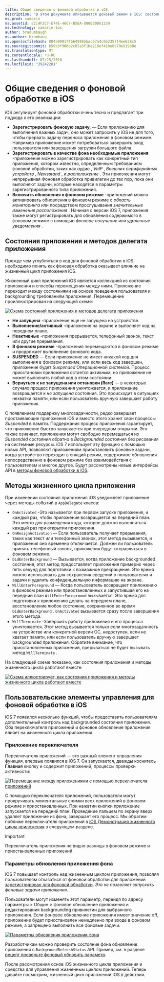```yaml
---
title: Общие сведения о фоновой обработке в iOS
description: 'В этом документе описывается фоновый режим в iOS: состояния приложения, методы жизненного цикла приложений и обновлений приложения в фоновом режиме.'
ms.prod: xamarin
ms.assetid: E214F2C7-E74E-46C7-B5BA-080B30D61250
ms.technology: xamarin-ios
author: bradumbaugh
ms.author: brumbaug
ms.openlocfilehash: 804a99817f664989bbac67a4c662357f4ee628c5
ms.sourcegitcommit: b56b3f906d2c05a3f1be219ef41be8b79e519b8e
ms.translationtype: MT
ms.contentlocale: ru-RU
ms.lasthandoff: 07/25/2018
ms.locfileid: "39242281"
---
```

# <a name="introduction-to-backgrounding-in-ios"></a>Общие сведения о фоновой обработке в iOS

iOS регулирует фоновой обработки очень тесно и предлагает три подхода к его реализации:

-  **Зарегистрировать фоновую задачу,** — Если приложению для выполнения важных задач, оно может запросить у iOS не для того, чтобы прервать задачу переноса приложения в фоновом режиме. Например приложение может потребоваться завершить вход пользователя или завершения загрузки большого файла.
-  **Зарегистрировать в качестве фона необходимые приложения** -приложение можно зарегистрировать как конкретный тип приложения, котором известно, определенным требованиям фоновой обработки, таких как *аудио* , *VoIP* ,  *Внешних периферийных устройств* , *Newsstand* , и *расположение* . Эти приложения могут непрерывная Фоновая обработка привилегии до тех пор, пока они выполняют задачи, которые находятся в параметры зарегистрированного типа приложения.
-  **Включить обновления в фоновом режиме** -приложений можно активировать обновления в фоновом режиме с *область мониторинга* или посредством прослушивания *значительные изменения расположения* . Начиная с версии iOS 7, приложения также могут регистрировать для обновления содержимого в фоновом режиме с помощью *фоновое получение* или *удаленные уведомления* .


## <a name="application-states-and-application-delegate-methods"></a>Состояния приложения и методов делегата приложения

Прежде чем углубляться в код для фоновой обработки в iOS, необходимо понять как фоновая обработка оказывает влияние на жизненный цикл приложения iOS.

Жизненный цикл приложений iOS является коллекцией из состояния приложения и способы перемещения между ними. Приложение переходит между состояниями на основе поведения пользователя и backgrounding требованиям приложения. Перемещение проиллюстрирован на следующей схеме:

 [![](introduction-to-backgrounding-in-ios-images/applicationlifecycle-.png "Схема состояний приложения и методов делегата приложения")](introduction-to-backgrounding-in-ios-images/applicationlifecycle-.png#lightbox)

-  **Не запущена** -приложение еще не запущена на устройстве.
-  **Выполнение/активный** -приложение на экране и выполняет код на переднем плане.
-  **Неактивные** -приложения прерывается, телефонный звонок, текст или другие прерывания.
-  **В фоновом режиме** -приложения перемещаются в фоновом режиме и продолжает выполнение фонового кода.
-  **SUSPENDED** — Если приложение не имеет никакой код для выполнения в фоновом режиме, или если весь код завершен, приложение будет *Suspended* Операционной системой. Процесс приостановки приложения остается активным, но приложение не может выполнить любой код в этом состоянии.
-  **Вернуться к не запущена или остановки (Rare)** — в некоторых случаях процесс приложения уничтожается, и приложение возвращается к *не запущена* состояния. Это происходит в ситуациях нехватки памяти, или если пользователь вручную завершает работу приложения.


С появлением поддержку многозадачности, редко завершает простаивающие приложения iOS и вместо этого хранит свои процессы *Suspended* в памяти. Поддержания процесс приложения гарантирует, что приложение быстро запускается при очередном открытии. Это также означает, приложения могут свободно перемещаться из *Suspended* состояния обратно в *Backgrounded* состояния без рисования на системные ресурсы. iOS 7 использует эту функцию с помощью новых API, позволяют приложениям приостановить фоновые задачи, когда устройство переходит в спящий режим, содержимое обновления непосредственно в фоновом режиме без взаимодействия с пользователем и многое другое. Будут рассмотрены новые интерфейсы API в [методы фоновой обработки в iOS](~/ios/app-fundamentals/backgrounding/ios-backgrounding-techniques/index.md).

## <a name="application-lifecycle-methods"></a>Методы жизненного цикла приложения

При изменении состояния приложения iOS уведомляет приложение через методы событий в `AppDelegate` класса:

-  `OnActivated` -Это называется при первом запуске приложения, и каждый раз, чтобы приложение возвращается на передний план. Это место для размещения кода, которое должно выполняться каждый раз при открытии приложения.
-  `OnResignActivation` — Если пользователь получает прерывания, таких как текст или телефонный звонок, этот метод вызывается, и приложения оно временно отключается. Должен ли пользователь принять телефонный звонок, приложения будут отправляться в фоновом режиме.
-  `DidEnterBackground` — Вызывается, когда приложение backgrounded состояния, этот метод предоставляет приложения примерно через пять секунд для подготовки к возможное прекращение. Это время можно использовать для сохранения сведений о пользователях и задачи и удалить конфиденциальную информацию на экране.
-  `WillEnterForeground` — Когда пользователь возвращает приложению в фоновом режиме или приостановленных и запустившая его на передний план `WillEnterForeground` вызывается. Это время для подготовки к приложению делать на переднем плане, восстановление любое состояние, сохраненное во время `DidEnterBackground` .  `OnActivated` вызывается сразу после завершения этого метода.
-  `WillTerminate` -Завершить работу приложения и его процесса уничтожается. Этот метод вызывается только если многозадачность на устройстве или конкретной версии ОС, недоступен, если не хватает памяти, или если пользователь вручную завершает backgrounded приложения. Обратите внимание, что приостановленных приложений, прерываться не будет вызывать метод `WillTerminate` .


На следующей схеме показано, как состояния приложения и методы жизненного цикла работают вместе:

 [![](introduction-to-backgrounding-in-ios-images/image2.png "Схема иллюстрирует, как состояния приложения и методы жизненного цикла работают вместе")](introduction-to-backgrounding-in-ios-images/image2.png#lightbox)

## <a name="user-controls-for-backgrounding-in-ios"></a>Пользовательские элементы управления для фоновой обработке в iOS

iOS 7 появился несколько функций, чтобы предоставить пользователям дополнительный контроль над backgrounded состояния приложения. Оба переключателя приложений и фоновое обновление приложения влияет на жизненного цикла приложения.

### <a name="app-switcher"></a>Приложение переключателя

Переключателя приложений — это важный элемент управления функция, впервые появился в iOS 7. Он запускается, дважды коснитесь **Главная** кнопку и содержит приложений, процессы проверки активности:

 [![](introduction-to-backgrounding-in-ios-images/app-switcher-.png "Перемещение между приложениями с помощью переключателя приложений")](introduction-to-backgrounding-in-ios-images/app-switcher-.png#lightbox)

С помощью переключателя приложений, пользователи могут прокручивать моментальные снимки всех приложений в фоновом режиме и приостановленных. При нажатии кнопки приложение запускается на передний план. Проведение пальцем по экрану вверх удаляет приложение из фона, завершает его процесс. Мы обратим поближе переключателя приложений в [iOS Демонстрация жизненного цикла приложения](~/ios/app-fundamentals/backgrounding/application-lifecycle-demo.md) в следующем разделе.

> [!IMPORTANT]
> Переключатель приложения не видно разницы в фоновом режиме и приостановленных приложений.



### <a name="background-app-refresh-settings"></a>Параметры обновления приложения фона

iOS 7 повышает контроль над жизненным циклом приложения, позволяя пользователям отказаться от фоновой обработки для приложений [зарегистрирован для фоновой обработки](~/ios/app-fundamentals/backgrounding/ios-backgrounding-techniques/registering-applications-to-run-in-background.md). *Это не позволяет запускать фоновые задачи приложения*.

Пользователи могут изменять этот параметр, перейдя по адресу <span class="uiitem">параметры > Общие > фоновое обновление приложения</span> и редактирования backgrounding привилегии для выбранного приложения. Если фоновое обновление приложения имеет значение off, приложение будет приостановлен немедленно при входе в фоновом режиме, а запрещено выполнить все фоновые задачи:

 [![](introduction-to-backgrounding-in-ios-images/settings-.png "Параметры обновления приложения фона")](introduction-to-backgrounding-in-ios-images/settings-.png#lightbox)

Разработчикам можно проверить состояние фона обновление приложения с `BackgroundRefreshStatus` API. Пример, см. в разделе [рецепт проверьте фоновый обновить параметр](https://github.com/xamarin/recipes/tree/master/Recipes/ios/multitasking/check_background_refresh_setting).

После рассмотрения основ iOS жизненного цикла приложения и средства для управления жизненным циклом приложений. Теперь давайте посмотрим, жизненный цикл приложений iOS в действии.

